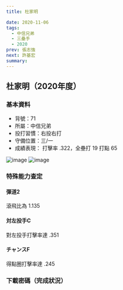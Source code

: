 ```yaml
---
title: 杜家明

date: 2020-11-06
tags:
  - 中信兄弟
  - 三壘手
  - 2020
prev: 張志強
next: 許基宏
summary: 
---
```


## 杜家明（2020年度）

### 基本資料

- 背號：71
- 所屬：中信兄弟
- 投打習慣：右投右打
- 守備位置：三/一
- 成績表現： 打擊率 .322，全壘打 19 打點 65

![image](https://i.imgur.com/1i94gAS.jpg)
![image](https://i.imgur.com/nrjzQAm.jpg)

### 特殊能力查定

#### 彈道2

滾飛比為 1.135

#### 対左投手C

對左投手打擊率達 .351

#### チャンスF

得點圈打擊率達 .245

### 下載密碼（完成狀況）

